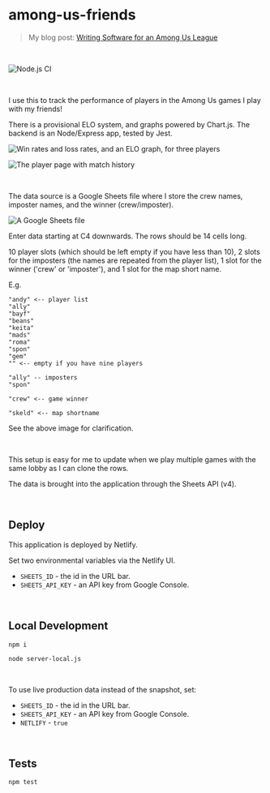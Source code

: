 # among-us-friends

> My blog post: [Writing Software for an Among Us League](https://healeycodes.com/writing-software-for-an-among-us-league/)

<br>

![Node.js CI](https://github.com/healeycodes/among-us-friends/workflows/Node.js%20CI/badge.svg)

<br>

I use this to track the performance of players in the Among Us games I play with my friends!

There is a provisional ELO system, and graphs powered by Chart.js. The backend is an Node/Express app, tested by Jest.

![Win rates and loss rates, and an ELO graph, for three players](https://github.com/healeycodes/among-us-friends/blob/main/public/preview.png)

![The player page with match history](https://github.com/healeycodes/among-us-friends/blob/main/public/preview-player.png)

<br>

The data source is a Google Sheets file where I store the crew names, imposter names, and the winner (crew/imposter).

![A Google Sheets file](https://github.com/healeycodes/among-us-friends/blob/main/public/sheets.png)

Enter data starting at C4 downwards. The rows should be 14 cells long.

10 player slots (which should be left empty if you have less than 10), 2 slots for the imposters (the names are repeated from the player list), 1 slot for the winner ('crew' or 'imposter'), and 1 slot for the map short name.

E.g.

```
"andy" <-- player list
"ally"
"bayf"
"beans"
"keita"
"mads"
"roma"
"spon"
"gem"
"" <-- empty if you have nine players

"ally" -- imposters
"spon"

"crew" <-- game winner

"skeld" <-- map shortname
```

See the above image for clarification.

<br>

This setup is easy for me to update when we play multiple games with the same lobby as I can clone the rows.

The data is brought into the application through the Sheets API (v4).

<br>

## Deploy

This application is deployed by Netlify.

Set two environmental variables via the Netlify UI.

-   `SHEETS_ID` - the id in the URL bar.
-   `SHEETS_API_KEY` - an API key from Google Console.

<br>

## Local Development

`npm i`

`node server-local.js`

<br>

To use live production data instead of the snapshot, set:

-   `SHEETS_ID` - the id in the URL bar.
-   `SHEETS_API_KEY` - an API key from Google Console.
-   `NETLIFY` - `true`

<br>

## Tests

`npm test`
